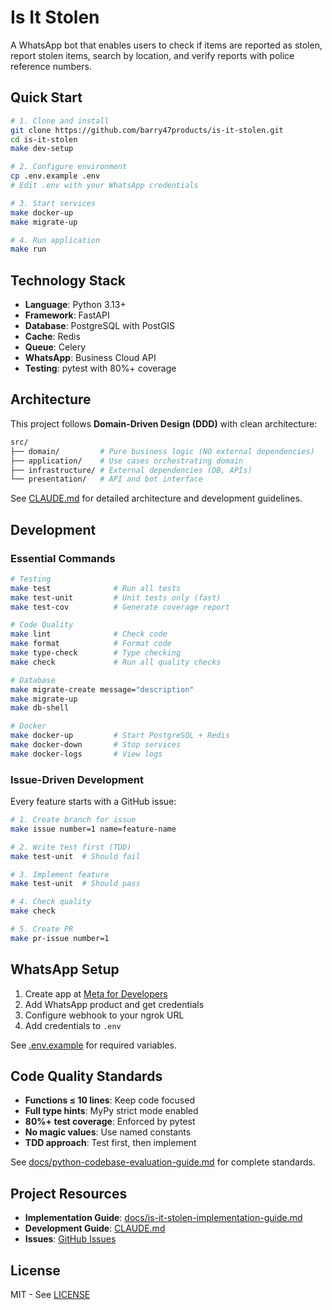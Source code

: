 # Is It Stolen

A WhatsApp bot that enables users to check if items are reported as stolen, report stolen items, search by location, and verify reports with police reference numbers.

## Quick Start

```bash
# 1. Clone and install
git clone https://github.com/barry47products/is-it-stolen.git
cd is-it-stolen
make dev-setup

# 2. Configure environment
cp .env.example .env
# Edit .env with your WhatsApp credentials

# 3. Start services
make docker-up
make migrate-up

# 4. Run application
make run
```

## Technology Stack

- **Language**: Python 3.13+
- **Framework**: FastAPI
- **Database**: PostgreSQL with PostGIS
- **Cache**: Redis
- **Queue**: Celery
- **WhatsApp**: Business Cloud API
- **Testing**: pytest with 80%+ coverage

## Architecture

This project follows **Domain-Driven Design (DDD)** with clean architecture:

```bash
src/
├── domain/         # Pure business logic (NO external dependencies)
├── application/    # Use cases orchestrating domain
├── infrastructure/ # External dependencies (DB, APIs)
└── presentation/   # API and bot interface
```

See [CLAUDE.md](CLAUDE.md) for detailed architecture and development guidelines.

## Development

### Essential Commands

```bash
# Testing
make test              # Run all tests
make test-unit         # Unit tests only (fast)
make test-cov          # Generate coverage report

# Code Quality
make lint              # Check code
make format            # Format code
make type-check        # Type checking
make check             # Run all quality checks

# Database
make migrate-create message="description"
make migrate-up
make db-shell

# Docker
make docker-up         # Start PostgreSQL + Redis
make docker-down       # Stop services
make docker-logs       # View logs
```

### Issue-Driven Development

Every feature starts with a GitHub issue:

```bash
# 1. Create branch for issue
make issue number=1 name=feature-name

# 2. Write test first (TDD)
make test-unit  # Should fail

# 3. Implement feature
make test-unit  # Should pass

# 4. Check quality
make check

# 5. Create PR
make pr-issue number=1
```

## WhatsApp Setup

1. Create app at [Meta for Developers](https://developers.facebook.com)
2. Add WhatsApp product and get credentials
3. Configure webhook to your ngrok URL
4. Add credentials to `.env`

See [.env.example](.env.example) for required variables.

## Code Quality Standards

- **Functions ≤ 10 lines**: Keep code focused
- **Full type hints**: MyPy strict mode enabled
- **80%+ test coverage**: Enforced by pytest
- **No magic values**: Use named constants
- **TDD approach**: Test first, then implement

See [docs/python-codebase-evaluation-guide.md](docs/python-codebase-evaluation-guide.md) for complete standards.

## Project Resources

- **Implementation Guide**: [docs/is-it-stolen-implementation-guide.md](docs/is-it-stolen-implementation-guide.md)
- **Development Guide**: [CLAUDE.md](CLAUDE.md)
- **Issues**: [GitHub Issues](https://github.com/barry47products/is-it-stolen/issues)

## License

MIT - See [LICENSE](LICENSE)
